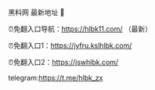 黑料网 最新地址 👋

⏰免翻入口导航：https://hlbk11.com/ （最新）

⏰免翻入口1：https://jyfru.kslhlbk.com/

⏰免翻入口2：https://jswhlbk.com/

telegram:https://t.me/hlbk_zx
